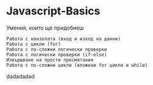 # Javascript-Basics


Умения, които ще придобиеш

    Работа с конзолата (вход и изход на данни)
    Работа с цикли (for)
    Работа с по-сложни логически проверки
    Работа с логически проверки (if-else)
    Извършване на прости пресмятания
    Работа с по-сложни цикли (вложени for цикли и while)

dadadadad